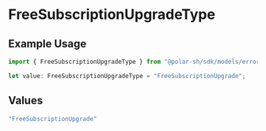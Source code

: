 # FreeSubscriptionUpgradeType

## Example Usage

```typescript
import { FreeSubscriptionUpgradeType } from "@polar-sh/sdk/models/errors";

let value: FreeSubscriptionUpgradeType = "FreeSubscriptionUpgrade";
```

## Values

```typescript
"FreeSubscriptionUpgrade"
```
